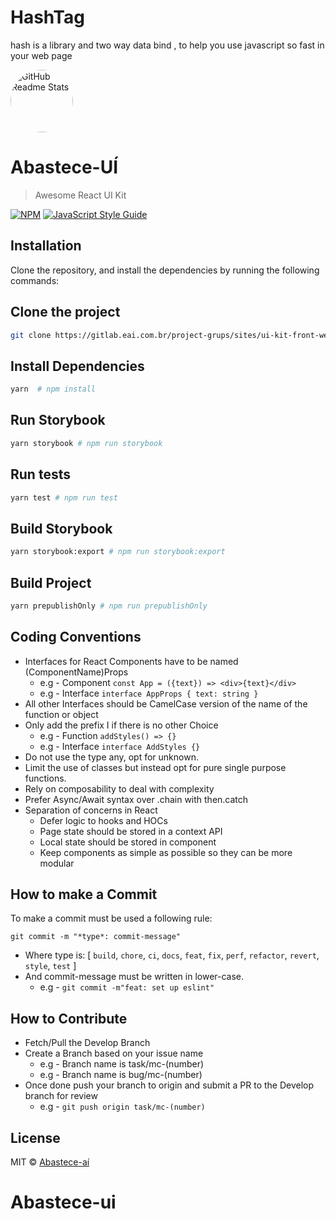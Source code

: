 
# HashTag
hash is a library and two way data bind , to help you use javascript so fast in your web page

 <img width="100px"  style="border-radius:50%" src="https://user-images.githubusercontent.com/49714406/129392154-c281e1d6-5001-4f27-afc1-c17c7748c352.png" align="center" alt="GitHub Readme Stats" />

# Abastece-UÍ

> Awesome React UI Kit

[![NPM](https://img.shields.io/npm/v/abastece-ui.svg)](https://www.npmjs.com/package/abastece-ui) [![JavaScript Style Guide](https://img.shields.io/badge/code_style-standard-brightgreen.svg)](https://standardjs.com)

## Installation

Clone the repository, and install the dependencies by running the following commands:

## Clone the project

```bash
git clone https://gitlab.eai.com.br/project-grups/sites/ui-kit-front-web.git # git clone git@gitlab.eai.com.br:project-grups/sites/ui-kit-front-web.git
```

## Install Dependencies

```bash
yarn  # npm install
```

## Run Storybook

```bash
yarn storybook # npm run storybook
```

## Run tests

```bash
yarn test # npm run test
```

## Build Storybook

```bash
yarn storybook:export # npm run storybook:export
```

## Build Project

```bash
yarn prepublishOnly # npm run prepublishOnly
```



## Coding Conventions

- Interfaces for React Components have to be named (ComponentName)Props
  - e.g - Component `const App = ({text}) => <div>{text}</div>`
  - e.g - Interface `interface AppProps { text: string }`
- All other Interfaces should be CamelCase version of the name of the function or object
- Only add the prefix I if there is no other Choice
  - e.g - Function `addStyles() => {}`
  - e.g - Interface `interface AddStyles {}`
- Do not use the type any, opt for unknown.
- Limit the use of classes but instead opt for pure single purpose functions.
- Rely on composability to deal with complexity
- Prefer Async/Await syntax over .chain with then.catch
- Separation of concerns in React
  - Defer logic to hooks and HOCs
  - Page state should be stored in a context API
  - Local state should be stored in component
  - Keep components as simple as possible so they can be more modular

## How to make a Commit

To make a commit must be used a following rule:

`git commit -m "*type*: commit-message"`

- Where type is: [ `build`, `chore`, `ci`, `docs`, `feat`, `fix`, `perf`, `refactor`, `revert`, `style`, `test` ]
- And commit-message must be written in lower-case.
  - e.g - `git commit -m"feat: set up eslint"`

## How to Contribute

- Fetch/Pull the Develop Branch
- Create a Branch based on your issue name
  - e.g - Branch name is task/mc-(number)
  - e.g - Branch name is bug/mc-(number)
- Once done push your branch to origin and submit a PR to the Develop branch for review
  - e.g - `git push origin task/mc-(number)`

## License

MIT © [Abastece-aí](https://gitlab.eai.com.br/)

# Abastece-ui

